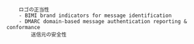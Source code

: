 
        ロゴの正当性
        - BIMI brand indicators for message identification
        - DMARC domain-based message authentication reporting & conformance
            送信元の安全性